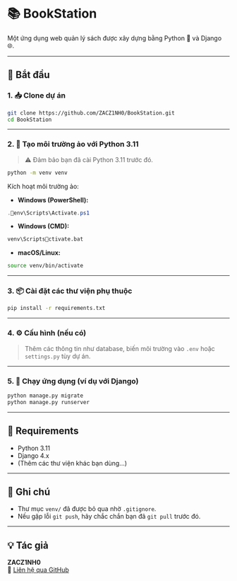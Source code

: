 # 📚 BookStation

Một ứng dụng web quản lý sách được xây dựng bằng Python 🐍 và Django 🌐.

---

## 🚀 Bắt đầu

### 1. 📥 Clone dự án

```bash
git clone https://github.com/ZACZ1NH0/BookStation.git
cd BookStation
```

---

### 2. 🐍 Tạo môi trường ảo với Python 3.11

> ⚠️ Đảm bảo bạn đã cài Python 3.11 trước đó.

```bash
python -m venv venv
```

Kích hoạt môi trường ảo:

- **Windows (PowerShell):**

```powershell
.env\Scripts\Activate.ps1
```

- **Windows (CMD):**

```cmd
venv\Scriptsctivate.bat
```

- **macOS/Linux:**

```bash
source venv/bin/activate
```

---

### 3. 📦 Cài đặt các thư viện phụ thuộc

```bash
pip install -r requirements.txt
```

---

### 4. ⚙️ Cấu hình (nếu có)

> Thêm các thông tin như database, biến môi trường vào `.env` hoặc `settings.py` tùy dự án.

---

### 5. 🧪 Chạy ứng dụng (ví dụ với Django)

```bash
python manage.py migrate
python manage.py runserver
```

---

## 📄 Requirements

- Python 3.11
- Django 4.x
- (Thêm các thư viện khác bạn dùng...)

---

## 📝 Ghi chú

- Thư mục `venv/` đã được bỏ qua nhờ `.gitignore`.
- Nếu gặp lỗi `git push`, hãy chắc chắn bạn đã `git pull` trước đó.

---

## 💡 Tác giả

**ZACZ1NH0**  
📧 [Liên hệ qua GitHub](https://github.com/ZACZ1NH0)


